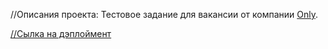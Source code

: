 //Описания проекта:
Тестовое задание для вакансии от компании [Only](https://career.habr.com/companies/onlydigital).

[//Сылка на дэплоймент](https://mraminhasanov.github.io/onlyStajerTest/)
